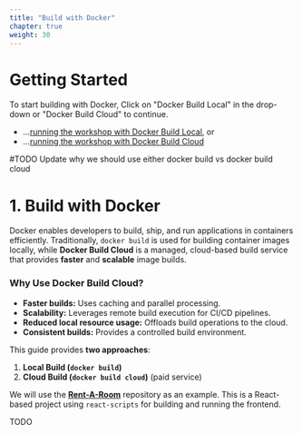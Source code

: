 ```yaml
---
title: "Build with Docker"
chapter: true
weight: 30
---
```



# Getting Started 
To start building with Docker, Click on "Docker Build Local" in the drop-down or "Docker Build Cloud" to continue.

* ...[running the workshop with Docker Build Local](../35_Docker_Build_Local/), or
* ...[running the workshop with Docker Build Cloud](../36_Docker_Build_Cloud/)

#TODO Update why we should use either docker build vs docker build cloud

# **1. Build with Docker**

Docker enables developers to build, ship, and run applications in containers efficiently. Traditionally, `docker build` is used for building container images locally, while **Docker Build Cloud** is a managed, cloud-based build service that provides **faster** and **scalable** image builds.

### **Why Use Docker Build Cloud?**

- **Faster builds:** Uses caching and parallel processing.
- **Scalability:** Leverages remote build execution for CI/CD pipelines.
- **Reduced local resource usage:** Offloads build operations to the cloud.
- **Consistent builds:** Provides a controlled build environment.

This guide provides **two approaches**:

1. **Local Build (`docker build`)**
2. **Cloud Build (`docker build cloud`)** (paid service)

We will use the **[Rent-A-Room](https://github.com/aws-samples/Rent-A-Room)** repository as an example. This is a React-based project using `react-scripts` for building and running the frontend.


TODO 
